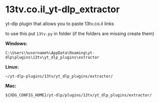 # 13tv.co.il_yt-dlp_extractor
yt-dlp plugin that allows you to paste 13tv.co.il links

to use this put `13tv.py` in folder (if the folders are missing create them)



**Windows:**


`C:\Users\%username%\AppData\Roaming\yt-dlp\plugins\13tv\yt_dlp_plugins\extractor`



**Linux:**

`~/yt-dlp-plugins/13tv/yt_dlp_plugins/extractor/`

**Mac:**


`${XDG_CONFIG_HOME}/yt-dlp/plugins/13tv/yt_dlp_plugins/extractor/`